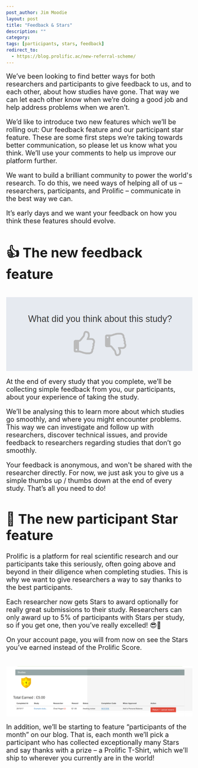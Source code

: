 ```yaml
---
post_author: Jim Moodie
layout: post
title: "Feedback & Stars"
description: ""
category: 
tags: [participants, stars, feedback]
redirect_to:
  - https://blog.prolific.ac/new-referral-scheme/
---
```


<font size="+1">
<p>
	
We’ve been looking to find better ways for both researchers and participants to give feedback to us, and to each other, about how studies have gone. That way we can let each other know when we’re doing a good job and help address problems when we aren’t.

<p>

We’d like to introduce two new features which we’ll be rolling out: Our feedback feature and our participant star feature. These are some first steps we’re taking towards better communication, so please let us know what you think. We’ll use your comments to help us improve our platform further.
<p>


<p>
We want to build a brilliant community to power the world's research. To do this, we need ways of helping all of us – researchers, participants, and Prolific – communicate in the best way we can.
<p>
It’s early days and we want your feedback on how you think these features should evolve.


<h1> 👍 The new feedback feature </h1>

<div class="row">
	<div class="col-md-12">
 		<img class="img-responsive col-md-14" style="display: block;margin-left: auto;margin-right: auto;margin-top:40px;margin-bottom:15px;" src="/assets/img/Feedback.png">
	 </div>
</div>

<p>
At the end of every study that you complete, we’ll be collecting simple feedback from you, our participants, about your experience of taking the study.
<p>
We’ll be analysing this to learn more about which studies go smoothly, and where you might encounter problems. This way we can investigate and follow up with researchers, discover technical issues, and provide feedback to researchers regarding studies that don’t go smoothly.
<p>
Your feedback is anonymous, and won't be shared with the researcher directly. For now, we just ask you to give us a simple thumbs up / thumbs down at the end of every study. That’s all you need to do!


<h1> 🌟 The new participant Star feature </h1>




<p>
Prolific is a platform for real scientific research and our participants take this seriously, often going above and beyond in their diligence when completing studies. This is why we want to give researchers a way to say thanks to the best participants.
<p>
Each researcher now gets Stars to award optionally for really great submissions to their study. Researchers can only award up to 5% of participants with Stars per study, so if you get one, then you’ve really excelled! 😎🤘  
<p>
On your account page, you will from now on see the Stars you’ve earned instead of the Prolific Score.



<div class="row">
	<div class="col-md-12">
 		<img class="img-responsive col-md-14" style="display: block;margin-left: auto;margin-right: auto;margin-top:40px;margin-bottom:15px;" src="/assets/img/stars.png">
	 </div>
</div>


<p>

In addition, we’ll be starting to feature “participants of the month” on our blog. That is, each month we’ll pick a participant who has collected exceptionally many Stars and say thanks with a prize – a Prolific T-Shirt, which we’ll ship to wherever you currently are in the world!

